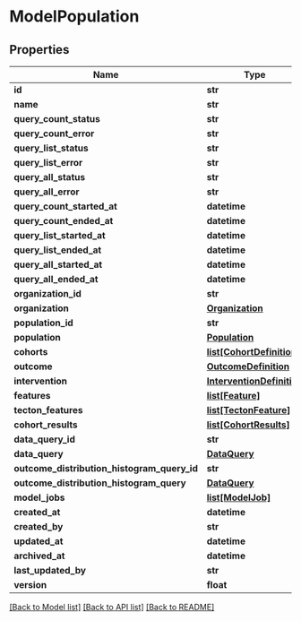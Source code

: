 # ModelPopulation

## Properties
Name | Type | Description | Notes
------------ | ------------- | ------------- | -------------
**id** | **str** |  | [optional] 
**name** | **str** |  | [optional] 
**query_count_status** | **str** |  | [optional] 
**query_count_error** | **str** |  | [optional] 
**query_list_status** | **str** |  | [optional] 
**query_list_error** | **str** |  | [optional] 
**query_all_status** | **str** |  | [optional] 
**query_all_error** | **str** |  | [optional] 
**query_count_started_at** | **datetime** |  | [optional] 
**query_count_ended_at** | **datetime** |  | [optional] 
**query_list_started_at** | **datetime** |  | [optional] 
**query_list_ended_at** | **datetime** |  | [optional] 
**query_all_started_at** | **datetime** |  | [optional] 
**query_all_ended_at** | **datetime** |  | [optional] 
**organization_id** | **str** |  | [optional] 
**organization** | [**Organization**](Organization.md) |  | [optional] 
**population_id** | **str** |  | [optional] 
**population** | [**Population**](Population.md) |  | [optional] 
**cohorts** | [**list[CohortDefinition]**](CohortDefinition.md) |  | [optional] 
**outcome** | [**OutcomeDefinition**](OutcomeDefinition.md) |  | [optional] 
**intervention** | [**InterventionDefinition**](InterventionDefinition.md) |  | [optional] 
**features** | [**list[Feature]**](Feature.md) |  | [optional] 
**tecton_features** | [**list[TectonFeature]**](TectonFeature.md) |  | [optional] 
**cohort_results** | [**list[CohortResults]**](CohortResults.md) |  | [optional] 
**data_query_id** | **str** |  | [optional] 
**data_query** | [**DataQuery**](DataQuery.md) |  | [optional] 
**outcome_distribution_histogram_query_id** | **str** |  | [optional] 
**outcome_distribution_histogram_query** | [**DataQuery**](DataQuery.md) |  | [optional] 
**model_jobs** | [**list[ModelJob]**](ModelJob.md) |  | [optional] 
**created_at** | **datetime** |  | [optional] 
**created_by** | **str** |  | [optional] 
**updated_at** | **datetime** |  | [optional] 
**archived_at** | **datetime** |  | [optional] 
**last_updated_by** | **str** |  | [optional] 
**version** | **float** |  | [optional] 

[[Back to Model list]](../README.md#documentation-for-models) [[Back to API list]](../README.md#documentation-for-api-endpoints) [[Back to README]](../README.md)

